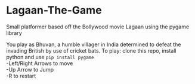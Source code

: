 # Lagaan-The-Game
Small platformer based off the Bollywood movie Lagaan using the pygame library

You play as Bhuvan, a humble villager in India determined to defeat the invading British by use of cricket bats.
To play: clone this repo, install python and use `pip install pygame`
</br>
-Left/Right Arrows to move</br>
-Up Arrow to Jump</br>
-R to restart
